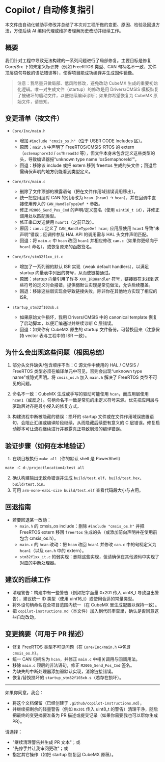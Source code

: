 # Copilot / 自动修复指引

本文件由自动化辅助手修改并总结了本次对工程所做的变更、原因、检验及回退方法，方便后续 AI 编码代理或维护者理解历史改动并继续工作。

## 概要
我们针对工程中导致无法构建的一系列问题进行了局部修复。主要目标是修复 Core/Src 下的未定义标识符（例如 FreeRTOS 类型、CAN 句柄名不一致、文件顶层语句导致的语法错误等），使得项目能成功编译并生成固件镜像。

> 注意：我尽量只做局部、低风险修改，避免改动 CubeMX 生成的重要初始化逻辑。唯一对生成文件（startup）的修改是用 Drivers/CMSIS 模板恢复了被破坏的启动文件，以便继续编译诊断；如果你希望恢复为 CubeMX 原始文件，请告知。


## 变更清单（按文件）

- `Core/Inc/main.h`
  - 增加 `#include "cmsis_os.h"`（位于 USER CODE Includes 区）。
  - 原因：`main.h` 中声明了 FreeRTOS/CMSIS-RTOS 的 extern（`osSemaphoreId` / `osThreadId` 等），但文件本身未包含定义这些类型的头，导致编译器报“unknown type name 'osSemaphoreId'”。
  - 回退：移除该 include 或把 extern 移到 freertos 生成的头文件；回退后需确保声明的地方仍能看到类型定义。

- `Core/Src/main.c`
  - 删除了文件顶部的裸露语句（把在文件作用域错误调用移出）。
  - 统一把应用层对 CAN 的引用改为 `hcan`（`hcan1` -> `hcan`），并在回调中直接使用传入的 `CAN_HandleTypeDef *` 参数。
  - 修正 `M2006_Send_Pos_Cmd` 的声明/定义签名（使用 `uint16_t id`），并修正调用处以匹配类型。
  - 修正串口发送使用 `huart1`（之前已改）。
  - 原因：`can.c` 定义了 `CAN_HandleTypeDef hcan`; 应用层使用 `hcan1` 导致“未声明”错误；回调传参及 HAL API 的调用需与 HAL 头文件声明匹配。
  - 回退：将 `main.c` 中 `hcan` 改回 `hcan1` 并相应修改 `can.c`（如果你更倾向于 `hcan1` 命名），或恢复原来的函数签名。

- `Core/Src/stm32f1xx_it.c`
  - 增加了一系列弱的默认 ISR 实现（weak default handlers），以满足 startup 向量表中列出的符号，从而使链接通过。
  - 原因：startup 向量引用了许多 `XXX_IRQHandler` 符号，链接器在未找到这些符号的定义时会报错。提供弱默认实现是常见做法，允许后续覆盖。
  - 回退：移除这些弱实现会导致链接失败，除非你在其他地方实现了相应的 ISR。

- `startup_stm32f103xb.s`
  - 如果原始文件损坏，我用 Drivers/CMSIS 中的 canonical template 恢复了启动脚本，以便汇编通过并继续诊断 C 层错误。
  - 回退：如果你有 CubeMX 原生的 startup 文件备份，可替换回来（注意保持 vector 表与工程中的 ISR 一致）。


## 为什么会出现这些问题（根因总结）

1. 部分头文件缺失/包含顺序不当：C 源文件中使用的 HAL / CMSIS / FreeRTOS 类型必须在编译单元中可见，否则会出现“unknown type name”或隐式声明。将 `cmsis_os.h` 加入 `main.h` 解决了 FreeRTOS 类型不可见的问题。

2. 命名不一致：CubeMX 生成或手写的驱动可能使用 `hcan`，而应用层使用 `hcan1`（或反之）。句柄命名不一致是常见的未定义符号来源。优先把应用层与驱动层对齐是最小侵入的修复方式。

3. 构建流程中断被隐藏的错误：损坏的 startup 文件或在文件作用域误放置语句，会阻止汇编或编译阶段继续，从而隐藏后续更有意义的 C 层错误。修复启动脚本可让流程继续进行并暴露真正导致崩溃的编译错误。


## 验证步骤（如何在本地验证）

1. 在项目根执行 `make all`（你的默认 shell 是 PowerShell）

```powershell
make -C d:/projectlocation4/test all
```

2. 确认构建输出无致命错误并生成 `build/test.elf`、`build/test.hex`、`build/test.bin`。
3. 可用 `arm-none-eabi-size build/test.elf` 查看代码段大小与占用。


## 回退指南

- 若要回退某一改动：
  - `main.h` 的 cmsis_os include：删除 `#include "cmsis_os.h"` 并把 FreeRTOS extern 移回 `freertos` 生成的头（或添加前向声明并在使用前包含 cmsis_os.h）。
  - `main.c` 的 `hcan` 改动：把 `hcan` 改回 `hcan1` 并修改 `can.c` 中的句柄定义为 `hcan1`（以及 `can.h` 中的 extern）。
  - `stm32f1xx_it.c` 的弱实现：删除这些实现，但请确保在其他源码中实现了对应的中断处理器。


## 建议的后续工作

- 清理警告：构建中有一些警告（例如把字面量 0x201 传入 uint8_t 导致溢出警告），建议统一 ID 类型（使用 uint16_t）或使用合适的常量类型。
- 将外设句柄命名在全项目范围内统一（在 CubeMX 里生成配置以保持一致）。
- 把 `copilot-instructions.md`（本文件）加入到代码审查里，确认是否同意这些自动改动。


## 变更摘要（可用于 PR 描述）
- 修复 FreeRTOS 类型不可见问题（在 `Core/Inc/main.h` 中包含 `cmsis_os.h`）。
- 统一 CAN 句柄名为 `hcan`，并修正 `main.c` 中相关调用与回调用法。
- 移除 `main.c` 顶层的非法语句，修正 `M2006_Send_Pos_Cmd` 签名。
- 为缺失的中断处理器添加弱默认实现，消除链接错误。
- 恢复/替换损坏的 `startup_stm32f103xb.s`（若存在损坏）。


---

如果你同意，我会：
- 将这个文档保留（已经创建于 `.github/copilot-instructions.md`），
- 并继续把剩余的轻量警告（例如 `0x201` 传入 uint8_t 的警告）清理干净，随后把最终的变更摘要准备为 PR 描述或提交记录（如果你需要我也可以帮你生成 PR）。

请选择：
- "继续清理警告并生成 PR 文本"；或
- "先停手并让我审阅更改"；或
- 指定其它操作（如把 startup 恢复回 CubeMX 原稿）。